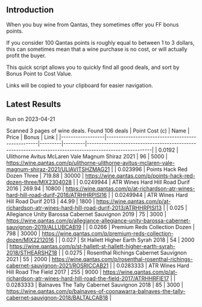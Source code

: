 ## Introduction

When you buy wine from Qantas, they sometimes offer you FF bonus points. 

If you consider 100 Qantas points is roughly equal to between 1 to 3 dollars, this can sometimes mean that a wine purchase is no cost, or will actually profit the buyer.

This quick script allows you to quickly find all good deals, and sort by Bonus Point to Cost Value.

Links will be copied to your clipboard for easier navigation.

## Latest Results

Run on 2023-04-21

Scanned 3 pages of wine deals.
Found 106 deals
|   Point Cost (c) | Name                                             |   Price |   Bonus | Link                                                                                                    |
|------------------|--------------------------------------------------|---------|---------|---------------------------------------------------------------------------------------------------------|
|        0.0192    | Ulithorne Avitus McLaren Vale Magnum Shiraz 2021 |   96    |    5000 | https://wine.qantas.com/p/ulithorne-ulithorne-avitus-mclaren-vale-magnum-shiraz-2021/ULIAVITSHZMAG21    |
|        0.023996  | Points Hack Red Dozen Three                      |  719.88 |   30000 | https://wine.qantas.com/p/points-hack-red-dozen-three/MIX2304028                                        |
|        0.0249944 | ATR Wines Hard Hill Road Durif 2016              |  269.94 |   10800 | https://wine.qantas.com/p/at-richardson-atr-wines-hard-hill-road-durif-2016/ATRHHRPISI16                |
|        0.0249944 | ATR Wines Hard Hill Road Durif 2013              |   44.99 |    1800 | https://wine.qantas.com/p/at-richardson-atr-wines-hard-hill-road-durif-2013/ATRHHRPISI13                |
|        0.025     | Allegiance Unity Barossa Cabernet Sauvignon 2019 |   75    |    3000 | https://wine.qantas.com/p/allegiance-allegiance-unity-barossa-cabernet-sauvignon-2019/ALLUBCAB19        |
|        0.0266    | Premium Reds Collection Dozen                    |  798    |   30000 | https://wine.qantas.com/p/premium-reds-collection-dozen/MIX2212016                                      |
|        0.027     | St Hallett Higher Earth Syrah 2018               |   54    |    2000 | https://wine.qantas.com/p/st-hallett-st-hallett-higher-earth-syrah-2018/STHEARSHZ18                     |
|        0.0275    | Rosenthal Richings Cabernet Sauvignon 2021       |   55    |    2000 | https://wine.qantas.com/p/rosenthal-rosenthal-richings-cabernet-sauvignon-2021/ROSRICCAB21              |
|        0.0283333 | ATR Wines Hard Hill Road The Field 2017          |  255    |    9000 | https://wine.qantas.com/p/at-richardson-atr-wines-hard-hill-road-the-field-2017/ATRHHRFIE17             |
|        0.0283333 | Balnaves The Tally Cabernet Sauvignon 2018       |   85    |    3000 | https://wine.qantas.com/p/balnaves-of-coonawarra-balnaves-the-tally-cabernet-sauvignon-2018/BALTALCAB18 |

